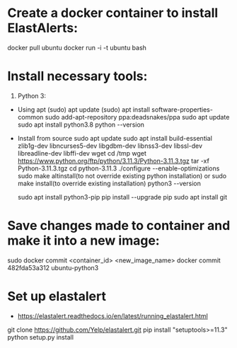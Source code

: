 # Create a docker container to install ElastAlerts:

docker pull ubuntu
docker run -i -t ubuntu bash

# Install necessary tools:

1. Python 3:

- Using apt
  (sudo) apt update
  (sudo) apt install software-properties-common
  sudo add-apt-repository ppa:deadsnakes/ppa
  sudo apt update
  sudo apt install python3.8
  python --version

- Install from source
  sudo apt update
  sudo apt install build-essential zlib1g-dev libncurses5-dev libgdbm-dev libnss3-dev libssl-dev libreadline-dev libffi-dev wget
  cd /tmp
  wget https://www.python.org/ftp/python/3.11.3/Python-3.11.3.tgz
  tar -xf Python-3.11.3.tgz
  cd python-3.11.3
  ./configure --enable-optimizations
  sudo make altinstall(to not override existing python installation)
  or sudo make install(to override existing installation)
  python3 --version

  sudo apt install python3-pip
  pip install --upgrade pip
  sudo apt install git

# Save changes made to container and make it into a new image:

sudo docker commit <container_id> <new_image_name>
docker commit 482fda53a312 ubuntu-python3

# Set up elastalert

- https://elastalert.readthedocs.io/en/latest/running_elastalert.html

git clone https://github.com/Yelp/elastalert.git
pip install "setuptools>=11.3"
python setup.py install

